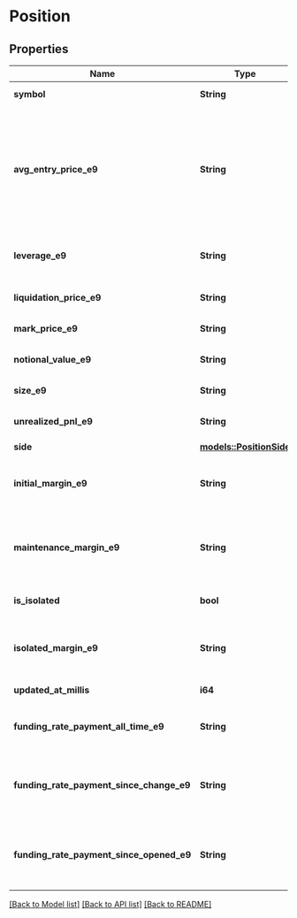 # Position

## Properties

Name | Type | Description | Notes
------------ | ------------- | ------------- | -------------
**symbol** | **String** | Market address. | 
**avg_entry_price_e9** | **String** | Average entry price determined by a simple average of all entry prices resulting in this position size (e9 format). | 
**leverage_e9** | **String** | Isolated position leverage (e9 format). | 
**liquidation_price_e9** | **String** | Liquidation price (e9 format). | 
**mark_price_e9** | **String** | Mark price (e9 format). | 
**notional_value_e9** | **String** | Notional value (e9 format). | 
**size_e9** | **String** | Position size (e9 format). | 
**unrealized_pnl_e9** | **String** | Unrealized profit (e9 format). | 
**side** | [**models::PositionSide**](PositionSide.md) |  | 
**initial_margin_e9** | **String** | Initial margin required with current mark price (e9 format). | 
**maintenance_margin_e9** | **String** | Maintenance margin required with current mark price (e9 format). | 
**is_isolated** | **bool** | If the position is isolated. | 
**isolated_margin_e9** | **String** | Margin value present if margin type is isolated (e9 format). | 
**updated_at_millis** | **i64** | Last update time. | 
**funding_rate_payment_all_time_e9** | **String** | Total funding rate payment (e9 format). | 
**funding_rate_payment_since_change_e9** | **String** | Funding rate payment since last position change (e9 format). | 
**funding_rate_payment_since_opened_e9** | **String** | Funding rate payment since position opened (e9 format). | 

[[Back to Model list]](../README.md#documentation-for-models) [[Back to API list]](../README.md#documentation-for-api-endpoints) [[Back to README]](../README.md)


